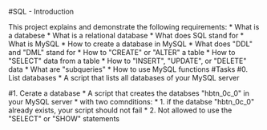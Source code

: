#SQL - Introduction

This project explains and demonstrate the following requirements:
	* What is a databese
	* What is a relational database
	* What does SQL stand for
	* What is MySQL
	* How to create a database in MySQL
	* What does "DDL" and "DML" stand for
	* How to "CREATE" or "ALTER" a table
	* How to "SELECT" data from a table
	* How to "INSERT", "UPDATE", or "DELETE" data
	* What are "subqueries"
	* How to use MySQL functions
#Tasks
#0. List databases
	* A script that lists all databases of your MySQL server

#1. Cerate a database
	* A script that creates the databses "hbtn_0c_0" in your MySQL server
	* with two comnditions:
		* 1. if the databse "hbtn_0c_0" already exists, your script
			should not fail
		* 2. Not allowed to use the "SELECT" or "SHOW" statements
